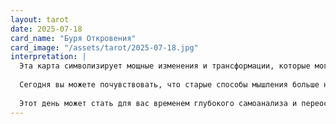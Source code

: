 ```yaml
---
layout: tarot
date: 2025-07-18
card_name: "Буря Откровения"
card_image: "/assets/tarot/2025-07-18.jpg"
interpretation: |
  Эта карта символизирует мощные изменения и трансформации, которые могут произойти в вашей жизни сегодня. Буря Откровения указывает на необходимость освободиться от старых убеждений и привычек, чтобы открыть себя новым возможностям. Она может принести с собой неожиданные откровения, которые помогут вам увидеть мир под новым углом. Возможно, вы столкнетесь с ситуациями, которые потребуют от вас смелости и решительности, но помните, что именно в буре рождается ясность.
  
  Сегодня вы можете почувствовать, что старые способы мышления больше не работают, и это может вызывать беспокойство. Однако не бойтесь этих изменений — они необходимы для вашего роста. Примите вызовы, которые приходят к вам, и позвольте им привести вас к новым высотам. Важно доверять своим инстинктам и внутреннему голосу, который подскажет вам, как действовать в этой буре.
  
  Этот день может стать для вас временем глубокого самоанализа и переосмысления. Возможно, вы получите важные новости или информацию, которая изменит ваше восприятие ситуации. Будьте открыты к новым идеям и не бойтесь экспериментировать. Помните, что даже в самой сильной буре есть возможность для нового начала.
---
```

